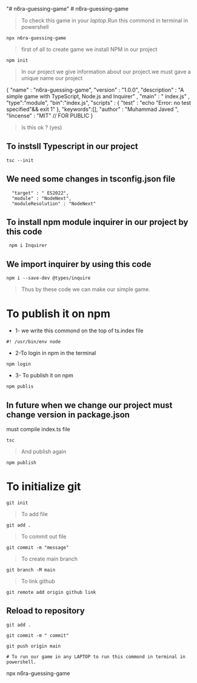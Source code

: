 "# n6ra-guessing-game" 
#   n 6 r a - g u e s s i n g - g a m e 

> To check this game in your *laptop*.Run this commond in terminal in powershell
```
npx n6ra-guessing-game
```
> first of all to create game we install NPM in our project
```
npm init
```
>In our project we give information about our project.we must gave a unique name  our project

{ "name" : "n6ra-guessing-game",
  "version" : "1.0.0",
  "description" : "A simple game with TypeScript, Node.js and Inquirer" ,
  "main" : " index.js" ,
  "type":"module",
  "bin":"index.js",
  "scripts" : {
     "test" : "echo \"Error: no test specified\"&& exit 1"
},
"keywords":[],
  "author" : "Muhammad Javed ",
  "lincense" : "MIT" // FOR PUBLIC
}

> Is this ok ? (yes)
## To instsll Typescript in our project
```
tsc --init
```
## We need some changes in tsconfig.json file
```
  "target" : " ES2022",
  "module" : "NodeNext",
  "moduleResolution" : "NodeNext"
```
## To install npm module inquirer in our project by this code
```
 npm i Inquirer
```
## We import inquirer by using this code
```
npm i --save-dev @types/inquire
```
> Thus by these code we can make our simple game.
# To publish it on npm
- 1- we write this commond on the top of ts.index file
```
#! /usr/bin/env node
```
- 2-To login in npm in the terminal
```
npm login
```
- 3- To publish it on npm
```
npm publis
```
## In future when we change our project must change version in package.json
must compile index.ts file
```
tsc
```
> And publish again
```
npm publish
```
# To initialize git
```
git init
```
> To add file
```
git add .
```
> To commit out file
```
git commit -m "message"
```
> To create main branch
```
git branch -M main
```
> To link github
```
git remote add origin github link
```


## Reload to repository
```
git add .
```
```
git commit -m " commit"
```
```
git push origin main
```
```
# To run our game in any LAPTOP to run this commond in terminal in powershell.
```
npx n6ra-guessing-game
```
